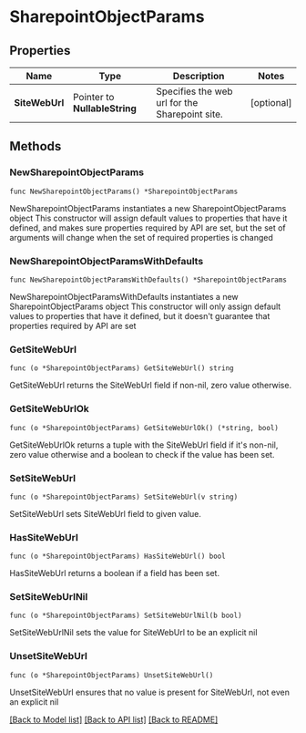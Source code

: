 # SharepointObjectParams

## Properties

Name | Type | Description | Notes
------------ | ------------- | ------------- | -------------
**SiteWebUrl** | Pointer to **NullableString** | Specifies the web url for the Sharepoint site. | [optional] 

## Methods

### NewSharepointObjectParams

`func NewSharepointObjectParams() *SharepointObjectParams`

NewSharepointObjectParams instantiates a new SharepointObjectParams object
This constructor will assign default values to properties that have it defined,
and makes sure properties required by API are set, but the set of arguments
will change when the set of required properties is changed

### NewSharepointObjectParamsWithDefaults

`func NewSharepointObjectParamsWithDefaults() *SharepointObjectParams`

NewSharepointObjectParamsWithDefaults instantiates a new SharepointObjectParams object
This constructor will only assign default values to properties that have it defined,
but it doesn't guarantee that properties required by API are set

### GetSiteWebUrl

`func (o *SharepointObjectParams) GetSiteWebUrl() string`

GetSiteWebUrl returns the SiteWebUrl field if non-nil, zero value otherwise.

### GetSiteWebUrlOk

`func (o *SharepointObjectParams) GetSiteWebUrlOk() (*string, bool)`

GetSiteWebUrlOk returns a tuple with the SiteWebUrl field if it's non-nil, zero value otherwise
and a boolean to check if the value has been set.

### SetSiteWebUrl

`func (o *SharepointObjectParams) SetSiteWebUrl(v string)`

SetSiteWebUrl sets SiteWebUrl field to given value.

### HasSiteWebUrl

`func (o *SharepointObjectParams) HasSiteWebUrl() bool`

HasSiteWebUrl returns a boolean if a field has been set.

### SetSiteWebUrlNil

`func (o *SharepointObjectParams) SetSiteWebUrlNil(b bool)`

 SetSiteWebUrlNil sets the value for SiteWebUrl to be an explicit nil

### UnsetSiteWebUrl
`func (o *SharepointObjectParams) UnsetSiteWebUrl()`

UnsetSiteWebUrl ensures that no value is present for SiteWebUrl, not even an explicit nil

[[Back to Model list]](../README.md#documentation-for-models) [[Back to API list]](../README.md#documentation-for-api-endpoints) [[Back to README]](../README.md)


